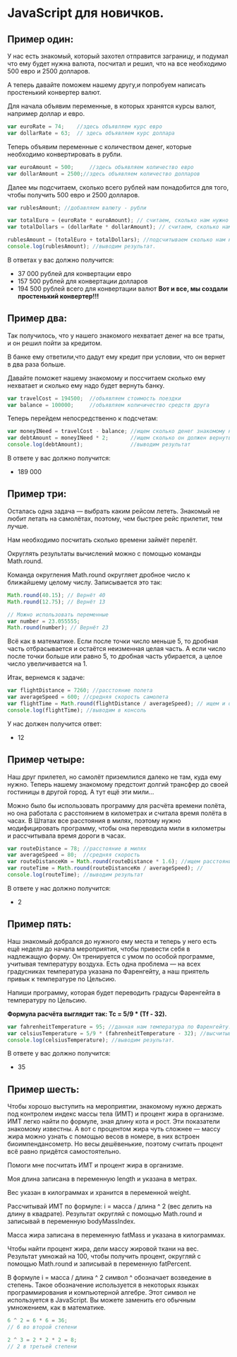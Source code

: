 # JavaScript для новичков.

## Пример один:
У нас есть знакомый, который захотел отправится заграницу, и подумал что ему будет нужна валюта, посчитал и решил, что на все необходимо 500 евро и 2500 долларов.

А теперь давайте поможем нашему другу,и попробуем написать простенький конвертер валют.

Для начала объявим переменные, в которых хранятся курсы валют, например доллар и евро.
```javascript
var euroRate = 74;    //здесь объявляем курс евро
var dollarRate = 63;  // здесь объявляем курс доллара
```
Теперь объявим переменные с количеством денег, которые необходимо конвертировать в рубли.
```javascript
var euroAmount = 500;     //здесь объявляем количество евро
var dollarAmount = 2500;//здесь объявляем количество долларов
```
Далее мы подсчитаем, сколько всего рублей нам понадобится для того, чтобы получить 500 евро и 2500 долларов.
```javascript
var rublesAmount; //добавляем валюту - рубли

var totalEuro = (euroRate * euroAmount); // считаем, сколько нам нужно рублей для конвертации в евро
var totalDollars = (dollarRate * dollarAmount); // считаем, сколько нам нужно рублей для конвертации в доллары

rublesAmount = (totalEuro + totalDollars); //подсчитываем сколько нам нужно всего рублей для конвертации
console.log(rublesAmount); //выводим результат.
```
В ответах у вас должно получится:
- 37 000 рублей для конвертации евро
- 157 500 рублей для конвертации долларов
- 194 500 рублей всего для конвертации валют
**Вот и все, мы создали простенький конвертер!!!**

## Пример два:

Так получилось, что у нашего знакомого нехватает денег на все траты, и он решил пойти за кредитом.

В банке ему ответили,что дадут ему кредит при условии, что он вернет в два раза больше.

Давайте поможет нашему знакомому и поссчитаем сколько ему нехватает и сколько ему надо будет вернуть банку.

```javascript
var travelCost = 194500;  //объявляем стоимость поездки
var balance = 100000;     //объявляем количичество средств друга
```
Теперь перейдем непосредственно к подсчетам:
```javascript
var moneyINeed = travelCost - balance; //ищем сколько денег знакомому нужно
var debtAmount = moneyINeed * 2;       //ищем сколько он должен вернуть
console.log(debtAmount);               //выводим результат
```
В ответе у вас должно получится:
 - 189 000

## Пример три:
Осталась одна задача — выбрать каким рейсом лететь. Знакомый не любит летать на самолётах, поэтому, чем быстрее рейс прилетит, тем лучше.

Нам необходимо посчитать сколько времени займёт перелёт.

Округлять результаты вычислений можно с помощью команды Math.round.

Команда округления Math.round округляет дробное число к ближайшему целому числу. Записывается это так:
```javascript
Math.round(40.15); // Вернёт 40
Math.round(12.75); // Вернёт 13

// Можно использовать переменные
var number = 23.055555;
Math.round(number); // Вернёт 23
```
Всё как в математике. Если после точки число меньше 5, то дробная часть отбрасывается и остаётся неизменная целая часть. А если число после точки больше или равно 5, то дробная часть убирается, а целое число увеличивается на 1.

Итак, вернемся к задаче:
```javascript
var flightDistance = 7260; //расстояние полета
var averageSpeed = 600; //средняя скорость самолета
var flightTime = Math.round(flightDistance / averageSpeed); // ищем и округляем время полета
console.log(flightTime); //выводим в консоль
```
У нас должен получится ответ:
- 12
## Пример четыре:
Наш друг прилетел, но самолёт приземлился далеко не там, куда ему нужно. Теперь нашему знакомому предстоит долгий трансфер до своей гостиницы в другой город. А тут ещё эти мили...

Можно было бы использовать программу для расчёта времени полёта, но она работала с расстоянием в километрах и считала время полёта в часах. В Штатах все расстояния в милях, поэтому нужно модифицировать программу, чтобы она переводила мили в километры и рассчитывала время дороги в часах.
```javascript
var routeDistance = 78; //расстояние в милях
var averageSpeed = 80;  //средняя скорость
var routeDistanceKm = Math.round(routeDistance * 1.6); //ищем расстояние в километрах(в 1 миле 1.6 километра)
var routeTime = Math.round(routeDistanceKm / averageSpeed); //
console.log(routeTime); //выводим результат
```
В ответе у нас должно получится:
- 2

## Пример пять:

Наш знакомый добрался до нужного ему места и теперь у него есть ещё неделя до начала мероприятия, чтобы привести себя в надлежащую форму. Он тренируется с умом по особой программе, учитывая температуру воздуха. Есть одна проблема — на всех градусниках температура указана по Фаренгейту, а наш приятель привык к температуре по Цельсию.

Напиши программу, которая будет переводить градусы Фаренгейта в температуру по Цельсию.

**Формула расчёта выглядит так: Tc = 5/9 * (Tf - 32).**
```javascript
var fahrenheitTemperature = 95; //данная нам температура по Фаренгейту.
var celsiusTemperature = 5/9 * (fahrenheitTemperature - 32); //высчитываем по формуле
console.log(celsiusTemperature); //выводим результат.
```
В ответе у вас должно получится:
- 35

## Пример шесть:
Чтобы хорошо выступить на мероприятии, знакомому нужно держать под контролем индекс массы тела (ИМТ) и процент жира в организме. ИМТ легко найти по формуле, зная длину кота и рост. Эти показатели знакомому известны. А вот с процентом жира чуть сложнее — массу жира можно узнать с помощью весов в номере, в них встроен биоимпендансометр. Но весы дешёвенькие, поэтому считать процент всё равно придётся самостоятельно.

Помоги мне посчитать ИМТ и процент жира в организме.

Моя длина записана в переменную length и указана в метрах.

Вес указан в килограммах и хранится в переменной weight.

Рассчитывай ИМТ по формуле: i = масса / длина ^ 2 (вес делить на длину в квадрате). Результат округляй с помощью Math.round и записывай в переменную bodyMassIndex.

Масса жира записана в переменную fatMass и указана в килограммах.

Чтобы найти процент жира, дели массу жировой ткани на вес. Результат умножай на 100, чтобы получить процент, округляй с помощью Math.round и записывай в переменную fatPercent.

В формуле i = масса / длина ^ 2 символ ^ обозначает возведение в степень. Такое обозначение используется в некоторых языках программирования и компьютерной алгебре. Этот символ не используется в JavaScript. Вы можете заменить его обычным умножением, как в математике.
```javascript
6 ^ 2 = 6 * 6 = 36;
// 6 во второй степени

2 ^ 3 = 2 * 2 * 2 = 8;
// 2 в третьей степени
```
